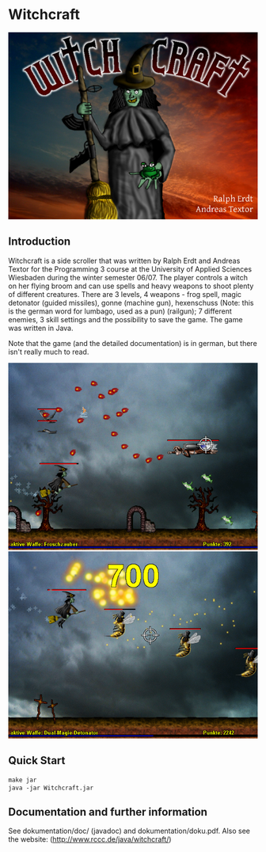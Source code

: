 Witchcraft
==========

![Screenshot](https://github.com/atextor/witchcraft/raw/master/screenshots/wshot1.png)

Introduction
------------

Witchcraft is a side scroller that was written by Ralph Erdt and Andreas Textor for the
Programming 3 course at the University of Applied Sciences Wiesbaden during the
winter semester 06/07. The player controls a witch on her flying broom and can use spells
and heavy weapons to shoot plenty of different creatures. There are 3 levels, 4 weapons -
frog spell, magic detonator (guided missiles), gonne (machine gun), hexenschuss
(Note: this is the german word for lumbago, used as a pun) (railgun); 7 different enemies,
3 skill settings and the possibility to save the game. The game was written in Java.  

Note that the game (and the detailed documentation) is in german, but there isn't really much to read.

![Screenshot](https://github.com/atextor/witchcraft/raw/master/screenshots/wshot2.png)
![Screenshot](https://github.com/atextor/witchcraft/raw/master/screenshots/wshot3.png)

Quick Start
-----------

	make jar
	java -jar Witchcraft.jar


Documentation and further information
-------------------------------------

See dokumentation/doc/ (javadoc) and dokumentation/doku.pdf.
Also see the website: (http://www.rccc.de/java/witchcraft/)


